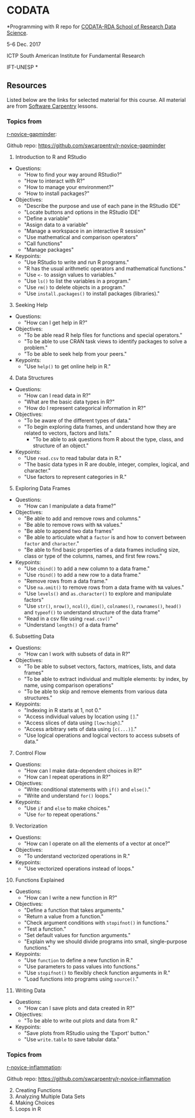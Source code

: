 # CODATA

*Programming with R repo for [CODATA-RDA School of Research Data
Science](http://www.ictp-saifr.org/?page_id=15270).

5-6 Dec. 2017

ICTP South American Institute for Fundamental Research

IFT-UNESP
*

## Resources

Listed below are the links for selected material for this course. All
material are from [Software Carpentry](https://software-carpentry.org/)
lessons.

### Topics from
[r-novice-gapminder](http://swcarpentry.github.io/r-novice-gapminder/):

Github repo: https://github.com/swcarpentry/r-novice-gapminder

1. Introduction to R and RStudio
  - Questions:
    - "How to find your way around RStudio?"
    - "How to interact with R?"
    - "How to manage your environment?"
    - "How to install packages?"
  - Objectives:
    - "Describe the purpose and use of each pane in the RStudio IDE"
    - "Locate buttons and options in the RStudio IDE"
    - "Define a variable"
    - "Assign data to a variable"
    - "Manage a workspace in an interactive R session"
    - "Use mathematical and comparison operators"
    - "Call functions"
    - "Manage packages"
  - Keypoints:
    - "Use RStudio to write and run R programs."
    - "R has the usual arithmetic operators and mathematical functions."
    - "Use `<-` to assign values to variables."
    - "Use `ls()` to list the variables in a program."
    - "Use `rm()` to delete objects in a program."
    - "Use `install.packages()` to install packages (libraries)."
3. Seeking Help
  - Questions:
    - "How can I get help in R?"
  - Objectives:
    - "To be able read R help files for functions and special
      operators."
    - "To be able to use CRAN task views to identify packages to solve a
      problem."
    - "To be able to seek help from your peers."
  - Keypoints:
    - "Use `help()` to get online help in R."
4. Data Structures
  - Questions:
    - "How can I read data in R?"
    - "What are the basic data types in R?"
    - "How do I represent categorical information in R?"
  - Objectives:
    - "To be aware of the different types of data."
    - "To begin exploring data frames, and understand how they are
      related to vectors, factors and lists."
      - "To be able to ask questions from R about the type, class, and
      structure of an object."
  - Keypoints:
    - "Use `read.csv` to read tabular data in R."
    - "The basic data types in R are double, integer, complex, logical,
      and character."
    - "Use factors to represent categories in R."
5. Exploring Data Frames
  - Questions:
    - "How can I manipulate a data frame?"
  - Objectives:
    - "Be able to add and remove rows and columns."
    - "Be able to remove rows with `NA` values."
    - "Be able to append two data frames"
    - "Be able to articulate what a `factor` is and how to convert
      between `factor` and `character`."
    - "Be able to find basic properties of a data frames including size,
    class or type of the columns, names, and first few rows."
  - Keypoints:
    - "Use `cbind()` to add a new column to a data frame."
    - "Use `rbind()` to add a new row to a data frame."
    - "Remove rows from a data frame."
    - "Use `na.omit()` to remove rows from a data frame with `NA` values."
    - "Use `levels()` and `as.character()` to explore and manipulate factors"
    - "Use `str()`, `nrow()`, `ncol()`, `dim()`, `colnames()`,
      `rownames()`, `head()` and `typeof()` to understand structure of
      the data frame"
    - "Read in a csv file using `read.csv()`"
    - "Understand `length()` of a data frame"
6. Subsetting Data
  - Questions:
    - "How can I work with subsets of data in R?"
  - Objectives:
    - "To be able to subset vectors, factors, matrices, lists, and data
      frames"
    - "To be able to extract individual and multiple elements: by index,
      by name, using comparison operations"
    - "To be able to skip and remove elements from various data
    structures."
  - Keypoints:
    - "Indexing in R starts at 1, not 0."
    - "Access individual values by location using `[]`."
    - "Access slices of data using `[low:high]`."
    - "Access arbitrary sets of data using `[c(...)]`."
    - "Use logical operations and logical vectors to access subsets of data."
7. Control Flow
  - Questions:
    - "How can I make data-dependent choices in R?"
    - "How can I repeat operations in R?"
  - Objectives:
    - "Write conditional statements with `if()` and `else()`."
    - "Write and understand `for()` loops."
  - Keypoints:
    - "Use `if` and `else` to make choices."
    - "Use `for` to repeat operations."
9. Vectorization
  - Questions:
    - "How can I operate on all the elements of a vector at once?"
  - Objectives:
    - "To understand vectorized operations in R."
  - Keypoints:
    - "Use vectorized operations instead of loops."
10. Functions Explained
  - Questions:
    - "How can I write a new function in R?"
  - Objectives:
    - "Define a function that takes arguments."
    - "Return a value from a function."
    - "Check argument conditions with `stopifnot()` in functions."
    - "Test a function."
    - "Set default values for function arguments."
    - "Explain why we should divide programs into small, single-purpose
    functions."
  - Keypoints:
    - "Use `function` to define a new function in R."
    - "Use parameters to pass values into functions."
    - "Use `stopifnot()` to flexibly check function arguments in R."
    - "Load functions into programs using `source()`."
11. Writing Data
  - Questions:
    - "How can I save plots and data created in R?"
  - Objectives:
    - "To be able to write out plots and data from R."
  - Keypoints:
    - "Save plots from RStudio using the 'Export' button."
    - "Use `write.table` to save tabular data."

### Topics from
[r-novice-inflammation](http://swcarpentry.github.io/r-novice-inflammation/):

Github repo: https://github.com/swcarpentry/r-novice-inflammation

2. Creating Functions
3. Analyzing Multiple Data Sets
4. Making Choices
15. Loops in R
